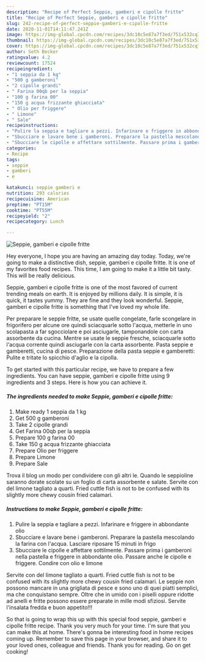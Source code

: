 ```yaml
---
description: "Recipe of Perfect Seppie, gamberi e cipolle fritte"
title: "Recipe of Perfect Seppie, gamberi e cipolle fritte"
slug: 242-recipe-of-perfect-seppie-gamberi-e-cipolle-fritte
date: 2020-11-01T14:11:47.241Z
image: https://img-global.cpcdn.com/recipes/3dc10c5e87a7f3ed/751x532cq70/seppie-gamberi-e-cipolle-fritte-recipe-main-photo.jpg
thumbnail: https://img-global.cpcdn.com/recipes/3dc10c5e87a7f3ed/751x532cq70/seppie-gamberi-e-cipolle-fritte-recipe-main-photo.jpg
cover: https://img-global.cpcdn.com/recipes/3dc10c5e87a7f3ed/751x532cq70/seppie-gamberi-e-cipolle-fritte-recipe-main-photo.jpg
author: Seth Becker
ratingvalue: 4.2
reviewcount: 17524
recipeingredient:
- "1 seppia da 1 kg"
- "500 g gamberoni"
- "2 cipolle grandi"
- " Farina 00qb per la seppia"
- "100 g farina 00"
- "150 g acqua frizzante ghiacciata"
- " Olio per friggere"
- " Limone"
- " Sale"
recipeinstructions:
- "Pulire la seppia e tagliare a pezzi. Infarinare e friggere in abbondante olio"
- "Sbucciare e lavare bene i gamberoni. Preparare la pastella mescolando la farina con l&#39;acqua. Lasciare riposare 15 minuti in frigo"
- "Sbucciare le cipolle e affettare sottilmente. Passare prima i gamberoni nella pastella e friggere in abbondante olio. Passare anche le cipolle e friggere. Condire con olio e limone"
categories:
- Recipe
tags:
- seppie
- gamberi
- e

katakunci: seppie gamberi e 
nutrition: 293 calories
recipecuisine: American
preptime: "PT15M"
cooktime: "PT55M"
recipeyield: "2"
recipecategory: Lunch

---
```



![Seppie, gamberi e cipolle fritte](https://img-global.cpcdn.com/recipes/3dc10c5e87a7f3ed/751x532cq70/seppie-gamberi-e-cipolle-fritte-recipe-main-photo.jpg)

Hey everyone, I hope you are having an amazing day today. Today, we're going to make a distinctive dish, seppie, gamberi e cipolle fritte. It is one of my favorites food recipes. This time, I am going to make it a little bit tasty. This will be really delicious.

Seppie, gamberi e cipolle fritte is one of the most favored of current trending meals on earth. It is enjoyed by millions daily. It is simple, it is quick, it tastes yummy. They are fine and they look wonderful. Seppie, gamberi e cipolle fritte is something that I've loved my whole life.

Per preparare le seppie fritte, se usate quelle congelate, farle scongelare in frigorifero per alcune ore quindi sciacquarle sotto l&#39;acqua, metterle in uno scolapasta a far sgocciolare e poi asciugarle, tamponandole con carta assorbente da cucina. Mentre se usate le seppie fresche, sciacquarle sotto l&#39;acqua corrente quindi asciugarle con la carta assorbente. Pasta seppie e gamberetti, cucina di pesce. Preparazione della pasta seppie e gamberetti: Pulite e tritate lo spicchio d&#39;aglio e la cipolla.


To get started with this particular recipe, we have to prepare a few ingredients. You can have seppie, gamberi e cipolle fritte using 9 ingredients and 3 steps. Here is how you can achieve it.

<!--inarticleads1-->

##### The ingredients needed to make Seppie, gamberi e cipolle fritte:

1. Make ready 1 seppia da 1 kg
1. Get 500 g gamberoni
1. Take 2 cipolle grandi
1. Get  Farina 00qb per la seppia
1. Prepare 100 g farina 00
1. Take 150 g acqua frizzante ghiacciata
1. Prepare  Olio per friggere
1. Prepare  Limone
1. Prepare  Sale


Trova il blog un modo per condividere con gli altri le. Quando le seppioline saranno dorate scolate su un foglio di carta assorbente e salate. Servite con del limone tagliato a quarti. Fried cuttle fish is not to be confused with its slightly more chewy cousin fried calamari. 

<!--inarticleads2-->

##### Instructions to make Seppie, gamberi e cipolle fritte:

1. Pulire la seppia e tagliare a pezzi. Infarinare e friggere in abbondante olio
1. Sbucciare e lavare bene i gamberoni. Preparare la pastella mescolando la farina con l&#39;acqua. Lasciare riposare 15 minuti in frigo
1. Sbucciare le cipolle e affettare sottilmente. Passare prima i gamberoni nella pastella e friggere in abbondante olio. Passare anche le cipolle e friggere. Condire con olio e limone


Servite con del limone tagliato a quarti. Fried cuttle fish is not to be confused with its slightly more chewy cousin fried calamari. Le seppie non possono mancare in una grigliata di pesce e sono uno di quei piatti semplici, ma che conquistano sempre. Oltre che in umido con i piselli oppure ridotte ad anelli e fritte possono essere preparate in mille modi sfiziosi. Servite l&#39;insalata fredda e buon appetito!!! 

So that is going to wrap this up with this special food seppie, gamberi e cipolle fritte recipe. Thank you very much for your time. I'm sure that you can make this at home. There's gonna be interesting food in home recipes coming up. Remember to save this page in your browser, and share it to your loved ones, colleague and friends. Thank you for reading. Go on get cooking!
